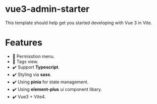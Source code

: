 # vue3-admin-starter

This template should help get you started developing with Vue 3 in Vite.

# Features

- 🚧 Permisstion menu.
- 🚧 Tags view.
- :heavy_check_mark: Support **Typescript**.
- :heavy_check_mark: Styling via **sass**.
- :heavy_check_mark: Using **pinia** for state management.
- :heavy_check_mark: Using **element-plus** ui component libary.
- :heavy_check_mark: Vue3 + Vite4.

